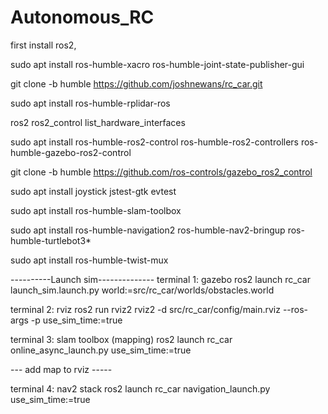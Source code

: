 # Autonomous_RC


first install ros2, 

sudo apt install ros-humble-xacro ros-humble-joint-state-publisher-gui

git clone -b humble https://github.com/joshnewans/rc_car.git

sudo apt install ros-humble-rplidar-ros

ros2 ros2_control list_hardware_interfaces


sudo apt install ros-humble-ros2-control ros-humble-ros2-controllers ros-humble-gazebo-ros2-control

git clone -b humble https://github.com/ros-controls/gazebo_ros2_control

sudo apt install joystick jstest-gtk evtest 

sudo apt install ros-humble-slam-toolbox

sudo apt install ros-humble-navigation2 ros-humble-nav2-bringup ros-humble-turtlebot3*

sudo apt install ros-humble-twist-mux


----------Launch sim--------------
terminal 1: gazebo
ros2 launch rc_car launch_sim.launch.py world:=src/rc_car/worlds/obstacles.world

terminal 2: rviz
ros2 run rviz2 rviz2 -d src/rc_car/config/main.rviz --ros-args -p use_sim_time:=true

terminal 3: slam toolbox (mapping)
ros2 launch rc_car online_async_launch.py use_sim_time:=true

--- add map to rviz -----

terminal 4: nav2 stack
ros2 launch rc_car navigation_launch.py use_sim_time:=true

